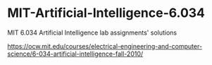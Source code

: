 # MIT-Artificial-Intelligence-6.034
MIT 6.034 Artificial Intelligence lab assignments' solutions

https://ocw.mit.edu/courses/electrical-engineering-and-computer-science/6-034-artificial-intelligence-fall-2010/
